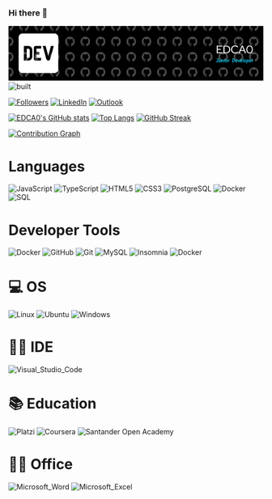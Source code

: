 ### Hi there 👋
![Header](./github-header-image.png)
![built](https://forthebadge.com/images/badges/built-with-love.svg)

[![Followers](https://img.shields.io/github/followers/EDCA0?style=for-the-badge&logo=github&color=181717&label=Follow)](https://github.com/EDCA0/)
[![LinkedIn](https://img.shields.io/badge/LinkedIn-0A66C2?style=for-the-badge&logo=linkedin&logoColor=white)](https://www.linkedin.com/in/edca0/)
[![Outlook](https://img.shields.io/badge/Outlook-0078D4?style=for-the-badge&logo=microsoft-outlook&logoColor=white)](mailto:eric.cavanzo@outlook.com)


[![EDCA0's GitHub stats](https://github-readme-stats.vercel.app/api?username=EDCA0&show_icons=true&theme=tokyonight)](https://github.com/EDCA0/)
[![Top Langs](https://github-readme-stats.vercel.app/api/top-langs/?username=EDCA0&layout=compact&theme=tokyonight)](https://github.com/EDCA0/)
[![GitHub Streak](https://streak-stats.demolab.com?user=EDCA0&theme=tokyonight&date_format=j%20M%20[Y])](https://git.io/streak-stats)

[![Contribution Graph](https://activity-graph.vercel.app/graph?username=EDCA0&bg_color=171821&color=a6accd&line=38bdf8&point=ffffff&area=true&hide_border=true&title=Eric%20Cavanzo's%20Contribution%20Graph)](https://github.com/EDCA0/)

<picture>
  <source media="(prefers-color-scheme: dark)" srcset="https://raw.githubusercontent.com/EDCA0/EDCA0/output/github-contribution-grid-snake-dark.svg">
  <source media="(prefers-color-scheme: light)" srcset="https://raw.githubusercontent.com/EDCA0/EDCA0/output/github-contribution-grid-snake.svg">
</picture>



# Languages

![JavaScript](https://img.shields.io/badge/JavaScript-323330?style=for-the-badge&logo=javascript&logoColor=F7DF1E)
![TypeScript](https://img.shields.io/badge/typescript-%23007ACC.svg?style=for-the-badge&logo=typescript&logoColor=white)
![HTML5](https://img.shields.io/badge/HTML5-E34F26?style=for-the-badge&logo=html5&logoColor=white)
![CSS3](https://img.shields.io/badge/CSS3-1572B6?style=for-the-badge&logo=css3&logoColor=white)
![PostgreSQL](https://img.shields.io/badge/PostgreSQL-4169E1?style=for-the-badge&logo=postgresql&logoColor=white)
![Docker](https://img.shields.io/badge/Docker-2496ED?style=for-the-badge&logo=docker&logoColor=white)
![SQL](https://img.shields.io/badge/SQL-025E8C?style=for-the-badge)


# Developer Tools 
![Docker](https://img.shields.io/badge/Docker-2CA5E0?style=for-the-badge&logo=docker&logoColor=white)
![GitHub](https://img.shields.io/badge/GitHub-181717?style=for-the-badge&logo=GitHub&logoColor=white)
![Git](https://img.shields.io/badge/git-%23F05033.svg?style=for-the-badge&logo=git&logoColor=white)
![MySQL](https://img.shields.io/badge/MySQL-4479A1?style=for-the-badge&logo=mysql&logoColor=white)
![Insomnia](https://img.shields.io/badge/Insomnia-4000BF?style=for-the-badge&logo=insomnia&logoColor=white)
![Docker](https://img.shields.io/badge/Docker-2496ED?style=for-the-badge&logo=docker&logoColor=white)

# 💻 OS
![Linux](https://img.shields.io/badge/Linux-FCC624?style=for-the-badge&logo=Linux&logoColor=white)
![Ubuntu](https://img.shields.io/badge/Ubuntu-E95420?style=for-the-badge&logo=Ubuntu&logoColor=white)
![Windows](https://img.shields.io/badge/Windows-0078D6?style=for-the-badge&logo=windows&logoColor=white)

# 👩‍💻 IDE
![Visual_Studio_Code](https://img.shields.io/badge/Visual_Studio_Code-0078D4?style=for-the-badge&logo=visual%20studio%20code&logoColor=white)

# 📚 Education
![Platzi](https://img.shields.io/badge/Platzi-98CA3F?style=for-the-badge&logo=Platzi&logoColor=white)
![Coursera](https://img.shields.io/badge/Coursera-0056D2?style=for-the-badge&logo=Coursera&logoColor=white)
![Santander Open Academy](https://img.shields.io/badge/Santander-EC0000?style=for-the-badge&logo=Santander&logoColor=white)


# 👨‍💻 Office
![Microsoft_Word](https://img.shields.io/badge/Microsoft_Word-2B579A?style=for-the-badge&logo=microsoft-word&logoColor=white)
![Microsoft_Excel](https://img.shields.io/badge/Microsoft_Excel-217346?style=for-the-badge&logo=microsoft-excel&logoColor=white)

<!-- 
Mas ejemplos
https://dev.to/envoy_/150-badges-for-github-pnk 
https://github.com/alexandresanlim/Badges4-README.md-Profile
https://simpleicons.org/
-->
